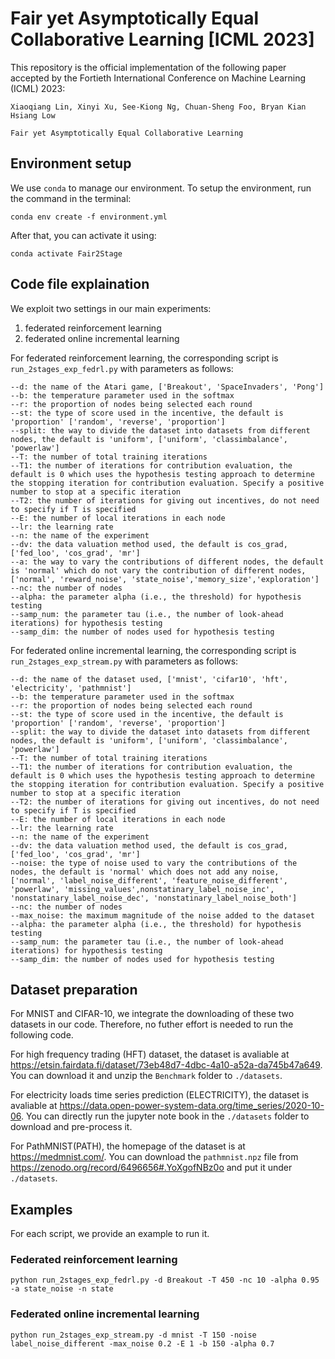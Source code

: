 # Fair yet Asymptotically Equal Collaborative Learning [ICML 2023]
This repository is the official implementation of the following paper accepted by the Fortieth International Conference on Machine Learning (ICML) 2023:
```
Xiaoqiang Lin, Xinyi Xu, See-Kiong Ng, Chuan-Sheng Foo, Bryan Kian Hsiang Low

Fair yet Asymptotically Equal Collaborative Learning
```

## Environment setup
We use `conda` to manage our environment. To setup the environment, run the command in the terminal:
```
conda env create -f environment.yml
```
After that, you can activate it using:
```
conda activate Fair2Stage
```

## Code file explaination
We exploit two settings in our main experiments:
1) federated reinforcement learning
2) federated online incremental learning

For federated reinforcement learning, the corresponding script is `run_2stages_exp_fedrl.py` with parameters as follows:
```
--d: the name of the Atari game, ['Breakout', 'SpaceInvaders', 'Pong']
--b: the temperature parameter used in the softmax
--r: the proportion of nodes being selected each round
--st: the type of score used in the incentive, the default is 'proportion' ['random', 'reverse', 'proportion']
--split: the way to divide the dataset into datasets from different nodes, the default is 'uniform', ['uniform', 'classimbalance', 'powerlaw']
--T: the number of total training iterations
--T1: the number of iterations for contribution evaluation, the default is 0 which uses the hypothesis testing approach to determine the stopping iteration for contribution evaluation. Specify a positive number to stop at a specific iteration
--T2: the number of iterations for giving out incentives, do not need to specify if T is specified
--E: the number of local iterations in each node
--lr: the learning rate
--n: the name of the experiment
--dv: the data valuation method used, the default is cos_grad, ['fed_loo', 'cos_grad', 'mr']
--a: the way to vary the contributions of different nodes, the default is 'normal' which do not vary the contribution of different nodes, ['normal', 'reward_noise', 'state_noise','memory_size','exploration']
--nc: the number of nodes
--alpha: the parameter alpha (i.e., the threshold) for hypothesis testing
--samp_num: the parameter tau (i.e., the number of look-ahead iterations) for hypothesis testing
--samp_dim: the number of nodes used for hypothesis testing
```



For federated online incremental learning, the corresponding script is `run_2stages_exp_stream.py` with parameters as follows:
```
--d: the name of the dataset used, ['mnist', 'cifar10', 'hft', 'electricity', 'pathmnist']
--b: the temperature parameter used in the softmax
--r: the proportion of nodes being selected each round
--st: the type of score used in the incentive, the default is 'proportion' ['random', 'reverse', 'proportion']
--split: the way to divide the dataset into datasets from different nodes, the default is 'uniform', ['uniform', 'classimbalance', 'powerlaw']
--T: the number of total training iterations
--T1: the number of iterations for contribution evaluation, the default is 0 which uses the hypothesis testing approach to determine the stopping iteration for contribution evaluation. Specify a positive number to stop at a specific iteration
--T2: the number of iterations for giving out incentives, do not need to specify if T is specified
--E: the number of local iterations in each node
--lr: the learning rate
--n: the name of the experiment
--dv: the data valuation method used, the default is cos_grad, ['fed_loo', 'cos_grad', 'mr']
--noise: the type of noise used to vary the contributions of the nodes, the default is 'normal' which does not add any noise, ['normal', 'label_noise_different', 'feature_noise_different', 'powerlaw', 'missing_values',nonstatinary_label_noise_inc', 'nonstatinary_label_noise_dec', 'nonstatinary_label_noise_both']
--nc: the number of nodes
--max_noise: the maximum magnitude of the noise added to the dataset
--alpha: the parameter alpha (i.e., the threshold) for hypothesis testing
--samp_num: the parameter tau (i.e., the number of look-ahead iterations) for hypothesis testing
--samp_dim: the number of nodes used for hypothesis testing
```

## Dataset preparation
For MNIST and CIFAR-10, we integrate the downloading of these two datasets in our code. Therefore, no futher effort is needed to run the following code.

For high frequency trading (HFT) dataset, the dataset is avaliable at https://etsin.fairdata.fi/dataset/73eb48d7-4dbc-4a10-a52a-da745b47a649. You can download it and unzip the `Benchmark` folder to `./datasets`.

For electricity loads time series prediction (ELECTRICITY), the dataset is avaliable at https://data.open-power-system-data.org/time_series/2020-10-06. You can directly run the jupyter note book in the `./datasets` folder to download and pre-process it.

For PathMNIST(PATH), the homepage of the dataset is at https://medmnist.com/. You can download the `pathmnist.npz` file from https://zenodo.org/record/6496656#.YoXgofNBz0o and put it under `./datasets`.

## Examples
For each script, we provide an example to run it.

### Federated reinforcement learning
`python run_2stages_exp_fedrl.py -d Breakout -T 450 -nc 10 -alpha 0.95 -a state_noise -n state`

### Federated online incremental learning
`python run_2stages_exp_stream.py -d mnist -T 150 -noise label_noise_different -max_noise 0.2 -E 1 -b 150 -alpha 0.7`
